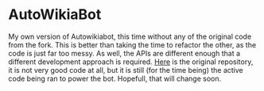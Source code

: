 # AutoWikiaBot
My own version of Autowikiabot, this time without any of the original code from the fork. This is better than taking the time to refactor the other, as the code is just far too messy. As well, the APIs are different enough that a different development approach is required.
[Here](https://github.com/Timidger/autowikiabot-py) is the original repository, it is not very good code at all, but it is still (for the time being) the active code being ran to power the bot.
Hopefull, that will change soon.
